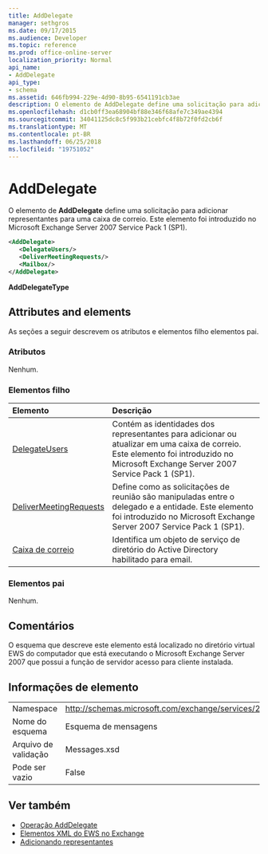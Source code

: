 ```yaml
---
title: AddDelegate
manager: sethgros
ms.date: 09/17/2015
ms.audience: Developer
ms.topic: reference
ms.prod: office-online-server
localization_priority: Normal
api_name:
- AddDelegate
api_type:
- schema
ms.assetid: 646fb994-229e-4d90-8b95-6541191cb3ae
description: O elemento de AddDelegate define uma solicitação para adicionar representantes para uma caixa de correio. Este elemento foi introduzido no Microsoft Exchange Server 2007 Service Pack 1 (SP1).
ms.openlocfilehash: d1cb0ff3ea68904bf88e346f68afe7c349ae4394
ms.sourcegitcommit: 34041125dc8c5f993b21cebfc4f8b72f0fd2cb6f
ms.translationtype: MT
ms.contentlocale: pt-BR
ms.lasthandoff: 06/25/2018
ms.locfileid: "19751052"
---
```

# <a name="adddelegate"></a>AddDelegate

O elemento de **AddDelegate** define uma solicitação para adicionar representantes para uma caixa de correio. Este elemento foi introduzido no Microsoft Exchange Server 2007 Service Pack 1 (SP1). 
  
```xml
<AddDelegate>
   <DelegateUsers/>
   <DeliverMeetingRequests/>
   <Mailbox/>
</AddDelegate>
```

 **AddDelegateType**
## <a name="attributes-and-elements"></a>Attributes and elements

As seções a seguir descrevem os atributos e elementos filho elementos pai.
  
### <a name="attributes"></a>Atributos

Nenhum.
  
### <a name="child-elements"></a>Elementos filho

|**Elemento**|**Descrição**|
|:-----|:-----|
|[DelegateUsers](delegateusers.md) <br/> |Contém as identidades dos representantes para adicionar ou atualizar em uma caixa de correio. Este elemento foi introduzido no Microsoft Exchange Server 2007 Service Pack 1 (SP1).  <br/> |
|[DeliverMeetingRequests](delivermeetingrequests.md) <br/> |Define como as solicitações de reunião são manipuladas entre o delegado e a entidade. Este elemento foi introduzido no Microsoft Exchange Server 2007 Service Pack 1 (SP1).  <br/> |
|[Caixa de correio](mailbox.md) <br/> |Identifica um objeto de serviço de diretório do Active Directory habilitado para email.  <br/> |
   
### <a name="parent-elements"></a>Elementos pai

Nenhum.
  
## <a name="remarks"></a>Comentários

O esquema que descreve este elemento está localizado no diretório virtual EWS do computador que está executando o Microsoft Exchange Server 2007 que possui a função de servidor acesso para cliente instalada.
  
## <a name="element-information"></a>Informações de elemento

|||
|:-----|:-----|
|Namespace  <br/> |http://schemas.microsoft.com/exchange/services/2006/messages  <br/> |
|Nome do esquema  <br/> |Esquema de mensagens  <br/> |
|Arquivo de validação  <br/> |Messages.xsd  <br/> |
|Pode ser vazio  <br/> |False  <br/> |
   
## <a name="see-also"></a>Ver também

- [Operação AddDelegate](adddelegate-operation.md)
- [Elementos XML do EWS no Exchange](ews-xml-elements-in-exchange.md)
- [Adicionando representantes](http://msdn.microsoft.com/library/3a744150-66a3-4a13-9433-793603ba5038%28Office.15%29.aspx)

